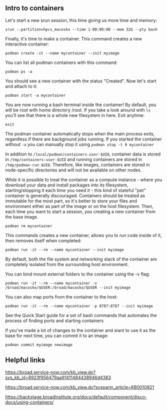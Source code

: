 Intro to containers
-------------------

Let's start a new srun session, this time giving us more time and memory:

```
srun --partition=hpcx_macosko --time 1-00:00:00 --mem 32G --pty bash
```

Finally, it's time to make a container. This command creates a new interactive container:

```
podman create -it --name mycontainer --init myimage
```

You can list all podman containers with this command:

```
podman ps -a
```

You should see a new container with the status "Created". Now let's start and attach to it:

```
podman start -a mycontainer
```

You are now running a bash terminal inside the container! By default, you will be root with home directory /root. If you take a look around with `ls` you'll see that there is a whole new filesystem in here. Exit anytime:

```
exit
```

The podman container automatically stops when the main process exits, regardless if there are background jobs running. If you started the container without `-a` you can manually stop it using `podman stop -t 0 mycontainer`

In addition to `/local/podman/containers-user-$UID`, container data is stored in `/tmp/containers-user-$UID` and running containers are stored in `/tmp/podman-run-$UID`. Therefore, like images, containers are stored in node-specific directories and will not be available on other nodes.

While it is possible to treat the container as a compute instance - where you download your data and install packages into its filesystem, starting/stopping it each time you need it - this kind of stateful "pet" container is generally discouraged. Containers should be treated as immutable for the most part, so it's better to store your files and environment either as part of the image or on the host filesystem. Then, each time you want to start a session, you creating a new container from the base image.

```
podman rm mycontainer
```

This commands creates a new container, allows you to run code inside of it, then removes itself when completed:

```
podman run -it --rm --name mycontainer --init myimage
```

By default, both the file system and networking stack of the container are completely isolated from the surrounding host environment.

You can bind mount external folders to the container using the -v flag:

```
podman run -it --rm --name mycontainer -v /broad/macosko/$USER:/broad/macosko/$USER --init myimage
```

You can also map ports from the container to the host:

```
podman run -it --rm --name mycontainer -p 8787:8787 --init myimage
```

See the Quick Start guide for a set of bash commands that automates the process of finding ports and starting containers

If you've made a lot of changes to the container and want to use it as the base for next time, you can commit it to an image:

```
podman commit myimage newimage
```

Helpful links
-------------
https://broad.service-now.com/kb_view.do?sys_kb_id=8923f956479aa91411484438946d4383

https://broad.service-now.com/kb_view.do?sysparm_article=KB0010821

https://backstage.broadinstitute.org/docs/default/component/disco-docs/using-containers/
